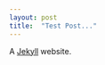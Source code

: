 ```yaml
---
layout: post
title:  "Test Post..."
---
```


A [Jekyll][jekyll] website.

[jekyll]:    http://jekyllrb.com
